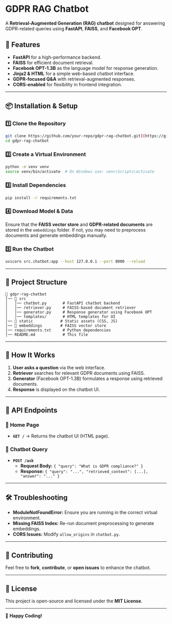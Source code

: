 # GDPR RAG Chatbot

A **Retrieval-Augmented Generation (RAG) chatbot** designed for answering GDPR-related queries using **FastAPI**, **FAISS**, and **Facebook OPT**.

## 🚀 Features
- **FastAPI** for a high-performance backend.
- **FAISS** for efficient document retrieval.
- **Facebook OPT-1.3B** as the language model for response generation.
- **Jinja2 & HTML** for a simple web-based chatbot interface.
- **GDPR-focused Q&A** with retrieval-augmented responses.
- **CORS-enabled** for flexibility in frontend integration.

---

## 📦 Installation & Setup

### 1️⃣ Clone the Repository
```bash
git clone https://github.com/your-repo/gdpr-rag-chatbot.git](https://github.com/AbdullahShareef79/RAG_Project.git
cd gdpr-rag-chatbot
```

### 2️⃣ Create a Virtual Environment
```bash
python -m venv venv
source venv/bin/activate  # On Windows use: venv\Scripts\activate
```

### 3️⃣ Install Dependencies
```bash
pip install -r requirements.txt
```

### 4️⃣ Download Model & Data
Ensure that the **FAISS vector store** and **GDPR-related documents** are stored in the `embeddings` folder.
If not, you may need to preprocess documents and generate embeddings manually.

### 5️⃣ Run the Chatbot
```bash
uvicorn src.chatbot:app --host 127.0.0.1 --port 8000 --reload
```

---

## 🔧 Project Structure
```
📂 gdpr-rag-chatbot
│── 📂 src
│   │── chatbot.py       # FastAPI chatbot backend
│   │── retriever.py     # FAISS-based document retriever
│   │── generator.py     # Response generator using Facebook OPT
│   │── templates/       # HTML templates for UI
│── 📂 static            # Static assets (CSS, JS)
│── 📂 embeddings        # FAISS vector store
│── requirements.txt     # Python dependencies
│── README.md            # This file
```

---

## 🎯 How It Works
1. **User asks a question** via the web interface.
2. **Retriever** searches for relevant GDPR documents using FAISS.
3. **Generator** (Facebook OPT-1.3B) formulates a response using retrieved documents.
4. **Response** is displayed on the chatbot UI.

---

## 📌 API Endpoints

### 🔹 **Home Page**
- **`GET /`** → Returns the chatbot UI (HTML page).

### 🔹 **Chatbot Query**
- **`POST /ask`**
  - **Request Body:** `{ "query": "What is GDPR compliance?" }`
  - **Response:** `{ "query": "...", "retrieved_context": [...], "answer": "..." }`

---

## 🛠 Troubleshooting
- **ModuleNotFoundError:** Ensure you are running in the correct virtual environment.
- **Missing FAISS Index:** Re-run document preprocessing to generate embeddings.
- **CORS Issues:** Modify `allow_origins` in `chatbot.py`.

---

## 🤝 Contributing
Feel free to **fork**, **contribute**, or **open issues** to enhance the chatbot.

---

## 📜 License
This project is open-source and licensed under the **MIT License**.

---

🚀 **Happy Coding!**

